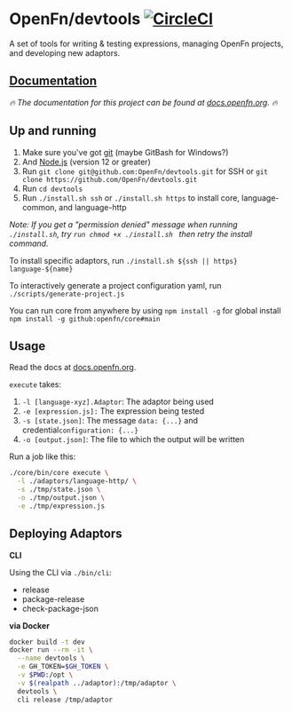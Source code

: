 # OpenFn/devtools [![CircleCI](https://circleci.com/gh/OpenFn/devtools.svg?style=svg)](https://circleci.com/gh/OpenFn/devtools)

A set of tools for writing &amp; testing expressions, managing OpenFn projects,
and developing new adaptors.

## [Documentation](https://docs.openfn.org/documentation/devtools/home)

_🔥 The documentation for this project can be found at
[docs.openfn.org](https://docs.openfn.org/documentation/devtools/home). 🔥_

## Up and running

1. Make sure you've got [git](https://git-scm.com/downloads) (maybe GitBash for
   Windows?)
2. And [Node.js](https://nodejs.org/en/download/) (version 12 or greater)
3. Run `git clone git@github.com:OpenFn/devtools.git` for SSH or
   `git clone https://github.com/OpenFn/devtools.git`
4. Run `cd devtools`
5. Run `./install.sh ssh` or `./install.sh https` to install core,
   language-common, and language-http

_Note: If you get a "permission denied" message when running `./install.sh`, try
`run chmod +x ./install.sh ` then retry the install command._

To install specific adaptors, run
`./install.sh ${ssh || https} language-${name}`

To interactively generate a project configuration yaml, run
`./scripts/generate-project.js`

You can run core from anywhere by using `npm install -g` for global install
`npm install -g github:openfn/core#main`

## Usage

Read the docs at
[docs.openfn.org](https://docs.openfn.org/documentation/devtools/home).

`execute` takes:

1. `-l [language-xyz].Adaptor`: The adaptor being used
2. `-e [expression.js]:` The expression being tested
3. `-s [state.json]`: The message `data: {...}` and
   credential`configuration: {...}`
4. `-o [output.json]`: The file to which the output will be written

Run a job like this:

```sh
./core/bin/core execute \
  -l ./adaptors/language-http/ \
  -s ./tmp/state.json \
  -o ./tmp/output.json \
  -e ./tmp/expression.js
```

## Deploying Adaptors

**CLI**

Using the CLI via `./bin/cli`:

- release
- package-release
- check-package-json

**via Docker**

```sh
docker build -t dev
docker run --rm -it \
  --name devtools \
  -e GH_TOKEN=$GH_TOKEN \
  -v $PWD:/opt \
  -v $(realpath ../adaptor):/tmp/adaptor \
  devtools \
  cli release /tmp/adaptor
```
